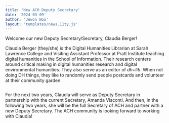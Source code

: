 ```yaml
---
title: 'New ACH Deputy Secretary'
date: '2024-03-09'
author: 'Jewon Woo'
layout: 'templates/news.11ty.js'
---
```


<p>Welcome our new Deputy Secretary/Secretary, Claudia Berger! </p>
<!-- /wp:paragraph -->

<!-- wp:media-text {"mediaPosition":"right","mediaId":2558,"mediaLink":"https://ach.org/?attachment_id=2558","mediaType":"image","mediaWidth":28} -->
<div class="wp-block-media-text has-media-on-the-right is-stacked-on-mobile" style="grid-template-columns:auto 28%"><div class="wp-block-media-text__content"><!-- wp:paragraph {"placeholder":"Content…"} -->
<p>Claudia Berger (they/she) is the Digital Humanities Librarian at Sarah Lawrence College and Visiting Assistant Professor at Pratt Institute teaching digital humanities in the School of Information. Their research centers around critical making in digital humanities research and digital environmental humanities. They also serve as an editor of <em>dh+lib</em>. When not doing DH things, they like to randomly send people postcards and volunteer at their community garden.</p>
<!-- /wp:paragraph --></div><figure class="wp-block-media-text__media"><img src="https://ach.org/ach-wp-images/uploads/2024/01/Screen-Shot-2024-01-23-at-7.32.16-AM-1-731x1024.png" alt="" class="wp-image-2558 size-full" /></figure></div>
<!-- /wp:media-text -->

<!-- wp:paragraph -->
<p>For the next two years, Claudia will serve as Deputy Secretary in partnership with the current Secretary, Amanda Visconti. And then, in the following two years, she will be the full Secretary of ACH and partner with a new Deputy Secretary. The ACH community is looking forward to working with Claudia!</p>